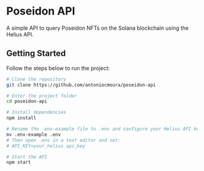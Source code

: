 # Poseidon API

A simple API to query Poseidon NFTs on the Solana blockchain using the Helius API.

## Getting Started

Follow the steps below to run the project:

```bash
# Clone the repository
git clone https://github.com/antoniocmoura/poseidon-api

# Enter the project folder
cd poseidon-api

# Install dependencies
npm install

# Rename the .env-example file to .env and configure your Helius API key
mv .env-example .env
# Then open .env in a text editor and set:
# API_KEY=your_helius_api_key

# Start the API
npm start
